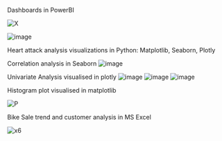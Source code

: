    Dashboards in PowerBI

![X](https://github.com/user-attachments/assets/33b99f3b-e535-402d-8c33-c5789ef9e05a)

![image](https://github.com/user-attachments/assets/bfc7ba31-be97-4406-a243-f9c79f34f040)



Heart attack analysis visualizations in Python: Matplotlib, Seaborn, Plotly


Correlation analysis in Seaborn
![image](https://github.com/user-attachments/assets/1d1df269-a8ad-4c48-afc9-587852b03796)

Univariate Analysis visualised in plotly
![image](https://github.com/user-attachments/assets/db6832ad-243a-4e9f-8131-7c7a9497cbde)
![image](https://github.com/user-attachments/assets/66bc9ea4-d0a5-46e8-900a-bccc62e9abc9)
![image](https://github.com/user-attachments/assets/5e786f5c-b6da-4aaf-a377-d620757e896d)

Histogram plot visualised in matplotlib

![P](https://github.com/user-attachments/assets/fcd644ba-b48e-4c6f-9b9d-853da3c9921e)


Bike Sale trend and customer analysis in MS Excel


![x6](https://github.com/user-attachments/assets/8fe0a53b-013c-48e2-a917-cac6415d1ed1)





